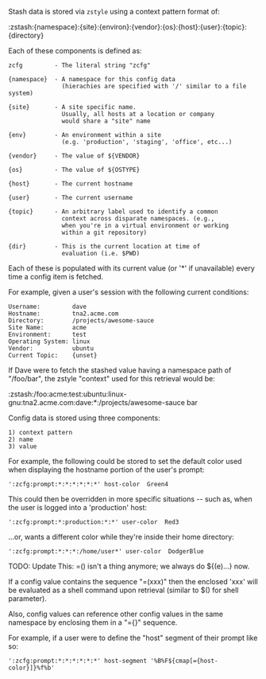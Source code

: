 
Stash data is stored via `zstyle` using a context pattern format of:

  :zstash:{namespace}:{site}:{environ}:{vendor}:{os}:{host}:{user}:{topic}:{directory}

Each of these components is defined as:

    zcfg         - The literal string "zcfg"
    
    {namespace}  - A namespace for this config data
                   (hierachies are specified with '/' similar to a file system)
    
    {site}       - A site specific name.
                   Usually, all hosts at a location or company
                   would share a "site" name
    
    {env}        - An environment within a site
                   (e.g. 'production', 'staging', 'office', etc...)
    
    {vendor}     - The value of ${VENDOR}

    {os}         - The value of ${OSTYPE}

    {host}       - The current hostname

    {user}       - The current username

    {topic}      - An arbitrary label used to identify a common
                   context across disparate namespaces. (e.g.,
                   when you're in a virtual environment or working
                   within a git repository)

    {dir}        - This is the current location at time of
                   evaluation (i.e. $PWD)

Each of these is populated with its current value (or '*' if unavailable)
every time a config item is fetched.

For example, given a user's session with the following current conditions:

    Username:         dave
    Hostname:         tna2.acme.com
    Directory:        /projects/awesome-sauce
    Site Name:        acme
    Environment:      test
    Operating System: linux
    Vendor:           ubuntu
    Current Topic:    {unset}

If Dave were to fetch the stashed value having a namespace path of
"/foo/bar", the zstyle "context" used for this retrieval would be:

  :zstash:/foo:acme:test:ubuntu:linux-gnu:tna2.acme.com:dave:*:/projects/awesome-sauce bar

Config data is stored using three components:

    1) context pattern
    2) name
    3) value

For example, the following could be stored to set the default color used
when displaying the hostname portion of the user's prompt:

    ':zcfg:prompt:*:*:*:*:*:*' host-color  Green4

This could then be overridden in more specific situations -- such as,
when the user is logged into a 'production' host:

    ':zcfg:prompt:*:production:*:*' user-color  Red3

...or, wants a different color while they're inside their home directory:

    ':zcfg:prompt:*:*:*:/home/user*' user-color  DodgerBlue

TODO: Update This:  =() isn't a thing anymore; we always do ${(e)...} now.

If a config value contains the sequence "=(xxx)" then the enclosed 'xxx'
will be evaluated as a shell command upon retrieval (similar to $() for
shell parameter).

Also, config values can reference other config values in the same
namespace by enclosing them in a "={}" sequence.

For example, if a user were to define the "host" segment of their prompt
like so:

    ':zcfg:prompt:*:*:*:*:*:*' host-segment '%B%F${cmap[={host-color}]}%f%b'

